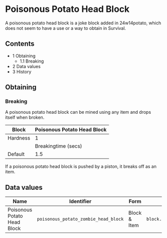 # Poisonous Potato Head Block
A poisonous potato head block is a joke block added in 24w14potato, which does not seem to have a use or a way to obtain in Survival.

## Contents
- 1 Obtaining
	- 1.1 Breaking
- 2 Data values
- 3 History

## Obtaining
### Breaking
A poisonous potato head block can be mined using any item and drops itself when broken.

| Block    | Poisonous Potato Head Block |
|----------|-----------------------------|
| Hardness | 1                           |
|          | Breakingtime (secs)         |
| Default  | 1.5                         |

If a poisonous potato head block is pushed by a piston, it breaks off as an item.

## Data values
| Name                        | Identifier                           | Form         | Translation key                                      |
|-----------------------------|--------------------------------------|--------------|------------------------------------------------------|
| Poisonous Potato Head Block | `poisonous_potato_zombie_head_block` | Block & Item | `block.minecraft.poisonous_potato_zombie_head_block` |

